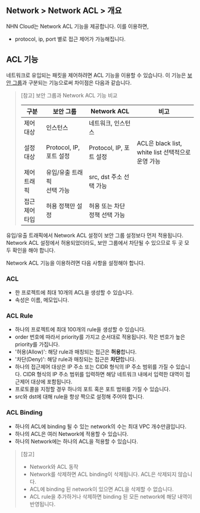 ## Network > Network ACL > 개요

NHN Cloud는 Network ACL 기능을 제공합니다.
이를 이용하면,
- protocol, ip, port 별로 접근 제어가 가능해집니다.


## ACL 기능

네트워크로 유입되는 패킷을 제어하려면 ACL 기능을 이용할 수 있습니다.
이 기능은 [보안 그룹](/Network/VPC/ko/console-guide/#_8)과 구분되는 기능으로써 차이점은 다음과 같습니다.

> [참고] 보안 그룹과 Network ACL 기능 비교
>
> | 구분 | 보안 그룹 | Network ACL | 비고 |
> |--|--|--|--|
> | 제어 대상 | 인스턴스 | 네트워크, 인스턴스 | |
> | 설정 대상 | Protocol, IP, 포트 설정 | Protocol, IP, 포트 설정 | ACL은 black list, white list 선택적으로 운영 가능 |
> | 제어 트래픽 | 유입/유출 트래픽<br>선택 가능 | src, dst 주소 선택 가능 |
> | 접근 제어 타입 | 허용 정책만 설정 | 허용 또는 차단 정책 선택 가능 |

유입/유출 트래픽에서 Network ACL 설정이 보안 그룹 설정보다 먼저 적용됩니다.
Network ACL 설정에서 허용되었더라도, 보안 그룹에서 차단될 수 있으므로 두 곳 모두 확인을 해야 합니다.

Network ACL 기능을 이용하려면 다음 사항을 설정해야 합니다.

### ACL
* 한 프로젝트에 최대 10개의 ACL을 생성할 수 있습니다.
* 속성은 이름, 메모입니다.


### ACL Rule
* 하나의 프로젝트에 최대 100개의 rule을 생성할 수 있습니다.
* order 번호에 따라서 priority를 가지고 순서대로 적용됩니다. 작은 번호가 높은 priority를 가집니다.
* '허용(Allow)': 해당 rule과 매칭되는 접근은 <b>허용</b>합니다.
* '차단(Deny)': 해당 rule과 매칭되는 접근은 <b>차단</b>합니다.
* 하나의 접근제어 대상은 IP 주소 또는 CIDR 형식의 IP 주소 범위를 가질 수 있습니다. CIDR 형식의 IP 주소 범위를 입력하면 해당 네트워크 내에서 입력한 대역이 접근제어 대상에 포함됩니다.
* 프로토콜을 지정할 경우 하나의 포트 혹은 포트 범위를 가질 수 있습니다.
* src와 dst에 대해 rule을 항상 짝으로 설정해 주어야 합니다.


### ACL Binding
* 하나의 ACL에 binding 될 수 있는 network의 수는 최대 VPC 개수만큼입니다.
* 하나의 ACL은 여러 Network에 적용할 수 있습니다.
* 하나의 Network에는 하나의 ACL을 적용할 수 있습니다.

> [참고]
>* Network와 ACL 동작
> * Network를 삭제하면 ACL binding이 삭제됩니다. ACL은 삭제되지 않습니다.
> * ACL에 binding 된 network이 있으면 ACL을 삭제할 수 없습니다.
> * ACL rule을 추가하거나 삭제하면 binding 된 모든 network에 해당 내역이 반영됩니다.
